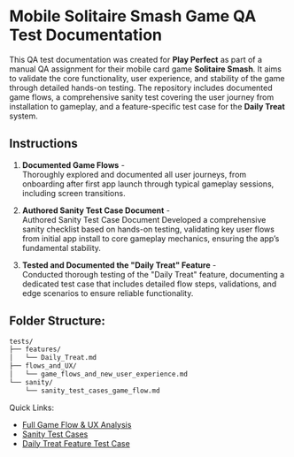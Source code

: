 # Mobile Solitaire Smash Game QA Test Documentation

This QA test documentation was created for **Play Perfect** as part of a manual QA assignment for their mobile card game **Solitaire Smash**.
It aims to validate the core functionality, user experience, and stability of the game through detailed hands-on testing.
The repository includes documented game flows, a comprehensive sanity test covering the user journey from installation to gameplay, and a feature-specific test case for the **Daily Treat** system.

## Instructions

1. **Documented Game Flows** -  
Thoroughly explored and documented all user journeys, from onboarding after first app launch through typical gameplay sessions, including screen transitions.

2. **Authored Sanity Test Case Document** -  
Authored Sanity Test Case Document Developed a comprehensive sanity checklist based on hands-on testing, validating key user flows from initial app install to core gameplay mechanics, ensuring the app’s fundamental stability.

3. **Tested and Documented the "Daily Treat" Feature** -  
Conducted thorough testing of the "Daily Treat" feature, documenting a dedicated test case that includes detailed flow steps, validations, and edge scenarios to ensure reliable functionality.

## Folder Structure:
```bash
tests/
├── features/
│   └── Daily_Treat.md
├── flows_and_UX/
│   └── game_flows_and_new_user_experience.md
└── sanity/
    └── sanity_test_cases_game_flow.md
```

Quick Links:
- [Full Game Flow & UX Analysis](tests/flows_and_UX/game_flows_and_new_user_experience.md)
- [Sanity Test Cases](tests/sanity/sanity_test_cases_game_flow.md)
- [Daily Treat Feature Test Case](tests/features/Daily_Treat.md)
